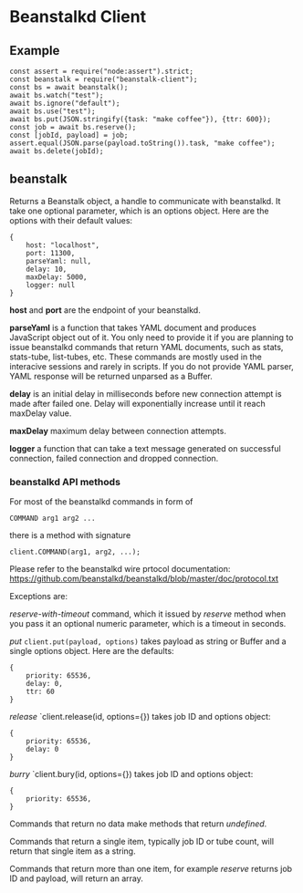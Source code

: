 # Beanstalkd Client

## Example

    const assert = require("node:assert").strict;
    const beanstalk = require("beanstalk-client");
    const bs = await beanstalk();
    await bs.watch("test");
    await bs.ignore("default");
    await bs.use("test");
    await bs.put(JSON.stringify({task: "make coffee"}), {ttr: 600});
    const job = await bs.reserve();
    const [jobId, payload] = job;
    assert.equal(JSON.parse(payload.toString()).task, "make coffee");
    await bs.delete(jobId);


## beanstalk

Returns a Beanstalk object, a handle to communicate with beanstalkd. It take one optional parameter, which is an options object. Here are the options with their default values:

    {
        host: "localhost",
        port: 11300,
        parseYaml: null,
        delay: 10,
        maxDelay: 5000,
        logger: null
    }

**host** and **port** are the endpoint of your beanstalkd.

**parseYaml** is a function that takes YAML document and produces JavaScript object out of it.
You only need to provide it if you are planning to issue beanstalkd commands that return YAML
documents, such as stats, stats-tube, list-tubes, etc. These commands are mostly used in the interacive sessions and rarely in scripts. If you do not provide YAML parser, YAML response will be returned unparsed as a Buffer.

**delay** is an initial delay in milliseconds before new connection attempt is made after failed one. Delay will exponentially increase until it reach maxDelay value.

**maxDelay** maximum delay between connection attempts.

**logger** a function that can take a text message generated on successful connection, failed connection and dropped connection.


### beanstalkd API methods

For most of the beanstalkd commands in form of

    COMMAND arg1 arg2 ...

there is a method with signature

    client.COMMAND(arg1, arg2, ...);

Please refer to the beanstalkd wire prtocol documentation:
https://github.com/beanstalkd/beanstalkd/blob/master/doc/protocol.txt

Exceptions are:

*reserve-with-timeout* command, which it issued by *reserve* method when you pass it an optional numeric parameter, which is a timeout in seconds.

*put* `client.put(payload, options)` takes payload as string or Buffer and a single options object. Here are the defaults:

    {
        priority: 65536,
        delay: 0,
        ttr: 60
    }

*release* `client.release(id, options={}) takes job ID and options object:

    {
        priority: 65536,
        delay: 0
    }

*burry* `client.bury(id, options={}) takes job ID and options object:

    {
        priority: 65536,
    }

Commands that return no data make methods that return *undefined*.

Commands that return a single item, typically job ID or tube count, will return that single item as a string.

Commands that return more than one item, for example *reserve* returns job ID and payload, will return an array.

